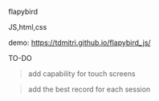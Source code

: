 flapybird

JS,html,css



demo: https://tdmitri.github.io/flapybird_js/


TO-DO
> add capability for touch screens

> add the best record for each session
